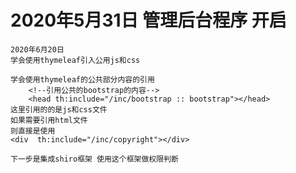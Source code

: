 # 2020年5月31日 管理后台程序 开启
```$xslt
2020年6月20日
学会使用thymeleaf引入公用js和css

```

```$xslt
学会使用thymeleaf的公共部分内容的引用
	<!--引用公共的bootstrap的内容-->
	<head th:include="/inc/bootstrap :: bootstrap"></head>
这里引用的的是js和css文件
如果需要引用html文件
则直接是使用
<div  th:include="/inc/copyright"></div>
```

```$xslt
下一步是集成shiro框架 使用这个框架做权限判断
```